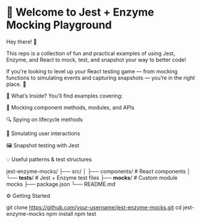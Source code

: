 # 🧪 Welcome to Jest + Enzyme Mocking Playground

Hey there! 👋

This repo is a collection of fun and practical examples of using Jest, Enzyme, and React to mock, test, and snapshot your way to better code!

If you're looking to level up your React testing game — from mocking functions to simulating events and capturing snapshots — you’re in the right place. 🚀

🧰 What’s Inside?
You'll find examples covering:

🔁 Mocking component methods, modules, and APIs

🔍 Spying on lifecycle methods

🧪 Simulating user interactions

🖼️ Snapshot testing with Jest

💡 Useful patterns & test structures


jest-enzyme-mocks/
├── src/
│   ├── components/       # React components
│   └── __tests__/        # Jest + Enzyme test files
├── __mocks__/            # Custom module mocks
├── package.json
└── README.md

⚙️ Getting Started

git clone https://github.com/your-username/jest-enzyme-mocks.git
cd jest-enzyme-mocks
npm install
npm test

